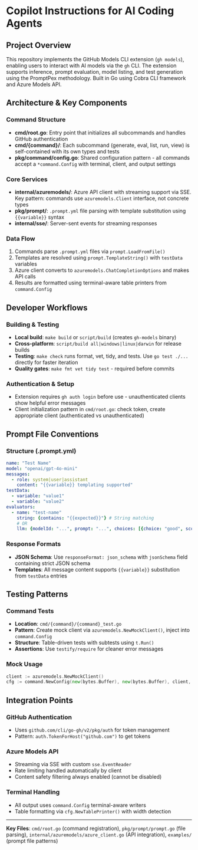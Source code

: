 # Copilot Instructions for AI Coding Agents

## Project Overview
This repository implements the GitHub Models CLI extension (`gh models`), enabling users to interact with AI models via the `gh` CLI. The extension supports inference, prompt evaluation, model listing, and test generation using the PromptPex methodology. Built in Go using Cobra CLI framework and Azure Models API.

## Architecture & Key Components

### Command Structure
- **cmd/root.go**: Entry point that initializes all subcommands and handles GitHub authentication
- **cmd/{command}/**: Each subcommand (generate, eval, list, run, view) is self-contained with its own types and tests
- **pkg/command/config.go**: Shared configuration pattern - all commands accept a `*command.Config` with terminal, client, and output settings

### Core Services
- **internal/azuremodels/**: Azure API client with streaming support via SSE. Key pattern: commands use `azuremodels.Client` interface, not concrete types
- **pkg/prompt/**: `.prompt.yml` file parsing with template substitution using `{{variable}}` syntax
- **internal/sse/**: Server-sent events for streaming responses

### Data Flow
1. Commands parse `.prompt.yml` files via `prompt.LoadFromFile()`
2. Templates are resolved using `prompt.TemplateString()` with `testData` variables  
3. Azure client converts to `azuremodels.ChatCompletionOptions` and makes API calls
4. Results are formatted using terminal-aware table printers from `command.Config`

## Developer Workflows

### Building & Testing
- **Local build**: `make build` or `script/build` (creates `gh-models` binary)
- **Cross-platform**: `script/build all|windows|linux|darwin` for release builds
- **Testing**: `make check` runs format, vet, tidy, and tests. Use `go test ./...` directly for faster iteration
- **Quality gates**: `make fmt vet tidy test` - required before commits

### Authentication & Setup
- Extension requires `gh auth login` before use - unauthenticated clients show helpful error messages
- Client initialization pattern in `cmd/root.go`: check token, create appropriate client (authenticated vs unauthenticated)

## Prompt File Conventions

### Structure (.prompt.yml)
```yaml
name: "Test Name"
model: "openai/gpt-4o-mini" 
messages:
  - role: system|user|assistant
    content: "{{variable}} templating supported"
testData:
  - variable: "value1"
  - variable: "value2"
evaluators:
  - name: "test-name"
    string: {contains: "{{expected}}"} # String matching
    # OR
    llm: {modelId: "...", prompt: "...", choices: [{choice: "good", score: 1.0}]}
```

### Response Formats
- **JSON Schema**: Use `responseFormat: json_schema` with `jsonSchema` field containing strict JSON schema
- **Templates**: All message content supports `{{variable}}` substitution from `testData` entries

## Testing Patterns

### Command Tests
- **Location**: `cmd/{command}/{command}_test.go` 
- **Pattern**: Create mock client via `azuremodels.NewMockClient()`, inject into `command.Config`
- **Structure**: Table-driven tests with subtests using `t.Run()`
- **Assertions**: Use `testify/require` for cleaner error messages

### Mock Usage
```go
client := azuremodels.NewMockClient()
cfg := command.NewConfig(new(bytes.Buffer), new(bytes.Buffer), client, true, 80)
```

## Integration Points

### GitHub Authentication
- Uses `github.com/cli/go-gh/v2/pkg/auth` for token management
- Pattern: `auth.TokenForHost("github.com")` to get tokens

### Azure Models API
- Streaming via SSE with custom `sse.EventReader`
- Rate limiting handled automatically by client
- Content safety filtering always enabled (cannot be disabled)

### Terminal Handling  
- All output uses `command.Config` terminal-aware writers
- Table formatting via `cfg.NewTablePrinter()` with width detection

---

**Key Files**: `cmd/root.go` (command registration), `pkg/prompt/prompt.go` (file parsing), `internal/azuremodels/azure_client.go` (API integration), `examples/` (prompt file patterns)
